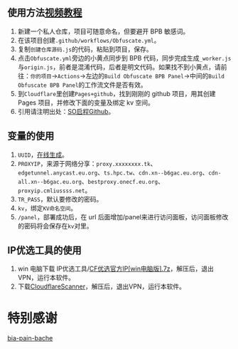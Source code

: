 ## 使用方法[视频教程](https://youtu.be/sWy9gCBA5Lo)
1. 新建一个私人仓库，项目可随意命名，但要避开 BPB 敏感词。
2. 在该项目创建`.github/workflows/Obfuscate.yml`。
3. 复制`创建仓库源码.js`的代码，粘贴到项目，保存。
4. 点击`Obfuscate.yml`旁边的小黄点同步到 BPB 代码，同步完成生成`_worker.js`与`origin.js`，前者是混淆代码，后者是明文代码。如果找不到小黄点，请前往：`你的项目`→`Actions`→左边的`Build Obfuscate BPB Panel`→中间的`Build Obfuscate BPB Panel`的工作流文件是否有效。
7. 到`Cloudflare`里创建`Pages+github`，找到刚刚的 github 项目，用其创建 Pages 项目，并修改下面的变量及绑定 kv 空间。
8. 引用请注明出处：[SO启程Github](https://github.com/Setout8/Book-Pen-Book)。

## 变量的使用
1. `UUID`，[在线生成](https://1024tools.com/uuid)。
2. `PROXYIP`，来源于网络分享：`proxy.xxxxxxxx.tk`、`edgetunnel.anycast.eu.org`、`ts.hpc.tw`、`cdn.xn--b6gac.eu.org`、`cdn-all.xn--b6gac.eu.org`、`bestproxy.onecf.eu.org`、`proxyip.cmliussss.net`。
3. `TR_PASS`，默认要修改的密码。
4. `kv`，绑定`KV命名空间`。
5. `/panel`，部署成功后，在 url 后面增加/panel来进行访问面板，访问面板修改的密码将会保存在`kv`对里。

## IP优选工具的使用
1. win 电脑下载 IP优选工具/[CF优选官方IP[win电脑版].7z](https://github.com/Setout8/Book-Pen-Book/blob/main/IP%E4%BC%98%E9%80%89%E5%B7%A5%E5%85%B7/CF%E4%BC%98%E9%80%89%E5%AE%98%E6%96%B9IP%5Bwin%E7%94%B5%E8%84%91%E7%89%88%5D.7z)，解压后，退出VPN，运行本软件。
2. 下载[CloudflareScanner](https://github.com/bia-pain-bache/Cloudflare-Clean-IP-Scanner/releases/tag/v2.2.5)，解压后，退出VPN，运行本软件。

# 特别感谢
[bia-pain-bache](https://github.com/bia-pain-bache)
